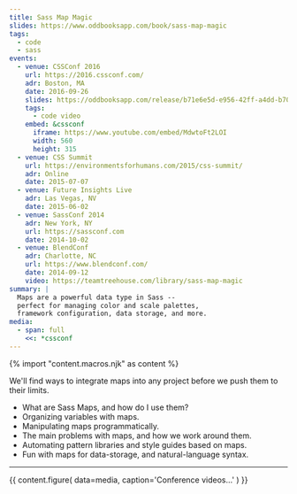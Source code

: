 ```yaml
---
title: Sass Map Magic
slides: https://www.oddbooksapp.com/book/sass-map-magic
tags:
  - code
  - sass
events:
  - venue: CSSConf 2016
    url: https://2016.cssconf.com/
    adr: Boston, MA
    date: 2016-09-26
    slides: https://oddbooksapp.com/release/b71e6e5d-e956-42ff-a4dd-b70bf3b13a2a
    tags:
      - code video
    embed: &cssconf
      iframe: https://www.youtube.com/embed/MdwtoFt2LOI
      width: 560
      height: 315
  - venue: CSS Summit
    url: https://environmentsforhumans.com/2015/css-summit/
    adr: Online
    date: 2015-07-07
  - venue: Future Insights Live
    adr: Las Vegas, NV
    date: 2015-06-02
  - venue: SassConf 2014
    adr: New York, NY
    url: https://sassconf.com
    date: 2014-10-02
  - venue: BlendConf
    adr: Charlotte, NC
    url: https://www.blendconf.com/
    date: 2014-09-12
    video: https://teamtreehouse.com/library/sass-map-magic
summary: |
  Maps are a powerful data type in Sass --
  perfect for managing color and scale palettes,
  framework configuration, data storage, and more.
media:
  - span: full
    <<: *cssconf
---
```

{% import "content.macros.njk" as content %}

We'll find ways to integrate maps into any project
before we push them to their limits.

- What are Sass Maps, and how do I use them?
- Organizing variables with maps.
- Manipulating maps programmatically.
- The main problems with maps, and how we work around them.
- Automating pattern libraries and style guides based on maps.
- Fun with maps for data-storage, and natural-language syntax.

------

{{ content.figure(
  data=media,
  caption='Conference videos…'
) }}
